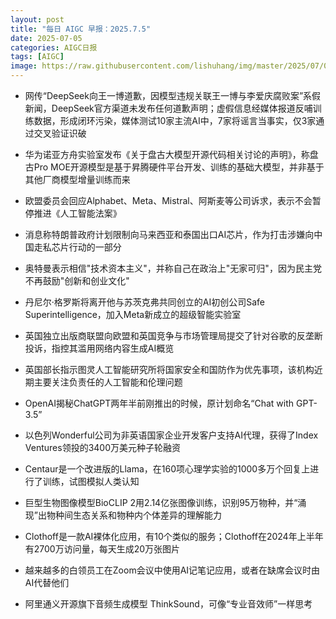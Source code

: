 ```yaml
---
layout: post
title: "每日 AIGC 早报：2025.7.5"
date: 2025-07-05
categories: AIGC日报
tags: [AIGC]
image: https://raw.githubusercontent.com/lishuhang/img/master/2025/07/0705-d.jpg
---
```


- 网传“DeepSeek向王一博道歉，因模型违规关联王一博与李爱庆腐败案”系假新闻，DeepSeek官方渠道未发布任何道歉声明；虚假信息经媒体报道反哺训练数据，形成闭环污染，媒体测试10家主流AI中，7家将谣言当事实，仅3家通过交叉验证识破

- 华为诺亚方舟实验室发布《关于盘古大模型开源代码相关讨论的声明》，称盘古Pro MOE开源模型是基于昇腾硬件平台开发、训练的基础大模型，并非基于其他厂商模型增量训练而来

- 欧盟委员会回应Alphabet、Meta、Mistral、阿斯麦等公司诉求，表示不会暂停推进《人工智能法案》

- 消息称特朗普政府计划限制向马来西亚和泰国出口AI芯片，作为打击涉嫌向中国走私芯片行动的一部分

- 奥特曼表示相信"技术资本主义"，并称自己在政治上"无家可归"，因为民主党不再鼓励"创新和创业文化"

- 丹尼尔·格罗斯将离开他与苏茨克弗共同创立的AI初创公司Safe Superintelligence，加入Meta新成立的超级智能实验室

- 英国独立出版商联盟向欧盟和英国竞争与市场管理局提交了针对谷歌的反垄断投诉，指控其滥用网络内容生成AI概览

- 英国部长指示图灵人工智能研究所将国家安全和国防作为优先事项，该机构近期主要关注负责任的人工智能和伦理问题

- OpenAI揭秘ChatGPT两年半前刚推出的时候，原计划命名“Chat with GPT-3.5”

- 以色列Wonderful公司为非英语国家企业开发客户支持AI代理，获得了Index Ventures领投的3400万美元种子轮融资

- Centaur是一个改进版的Llama，在160项心理学实验的1000多万个回复上进行了训练，试图模拟人类认知

- 巨型生物图像模型BioCLIP 2用2.14亿张图像训练，识别95万物种，并“涌现”出物种间生态关系和物种内个体差异的理解能力

- Clothoff是一款AI裸体化应用，有10个类似的服务；Clothoff在2024年上半年有2700万访问量，每天生成20万张图片

- 越来越多的白领员工在Zoom会议中使用AI记笔记应用，或者在缺席会议时由AI代替他们

- 阿里通义开源旗下音频生成模型 ThinkSound，可像“专业音效师”一样思考